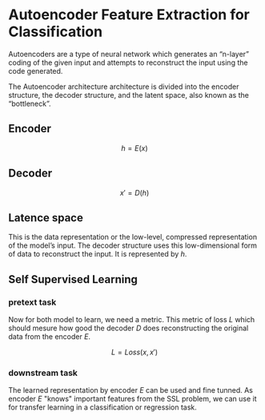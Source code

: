 # Autoencoder Feature Extraction for Classification

Autoencoders are a type of neural network which generates an “n-layer” coding
of the given input and attempts to reconstruct the input using the code
generated.

The Autoencoder architecture architecture is divided into the encoder
structure, the decoder structure, and the latent space, also known as the
“bottleneck”.

## Encoder

$$h = E(x)$$

## Decoder

$$x' = D(h)$$

## Latence space

This is the data representation or the low-level, compressed representation of
the model’s input. The decoder structure uses this low-dimensional form of data
to reconstruct the input. It is represented by $h$.

## Self Supervised Learning

### pretext task

Now for both model to learn, we need a metric. This metric of loss $L$ which
should mesure how good the decoder $D$ does reconstructing the original data
from the encoder $E$.

$$L = Loss(x, x')$$

### downstream task

The learned representation by encoder $E$ can be used and fine tunned. As
encoder $E$ "knows" important features from the SSL problem, we can use it for
transfer learning in a classification or regression task.
